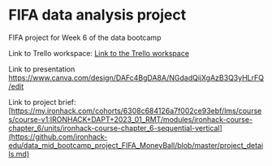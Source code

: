 # FIFA data analysis project

FIFA project for Week 6 of the data bootcamp 

Link to Trello workspace: [Link to the Trello workspace](https://trello.com/invite/b/ccMs2lUM/ATTI0cb18cdb1f01a5fb8baf8c3903797953C497CC50/fifa-project)

Link to presentation
https://www.canva.com/design/DAFc4BgDA8A/NGdadQijXgAzB3Q3yHLrFQ/edit


Link to project brief: [https://my.ironhack.com/cohorts/6308c684126a7f002ce93ebf/lms/courses/course-v1:IRONHACK+DAPT+2023_01_RMT/modules/ironhack-course-chapter_6/units/ironhack-course-chapter_6-sequential-vertical](https://github.com/ironhack-edu/data_mid_bootcamp_project_FIFA_MoneyBall/blob/master/project_details.md)

